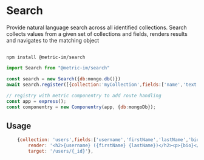# Search

Provide natural language search across all identified collections. Search collects
values from a given set of collections and fields, renders results and navigates to
the matching object

##
```shell
npm install @metric-im/search
```
```javascript
import Search from "@metric-im/search"

const search = new Search({db:mongo.db()})
await search.register([{collection:'myCollection',fields:['name','text']}]);

// registry with metric componentry to add route handling
const app = express();
const componentry = new Componentry(app, {db:mongoDb});
```

## Usage

```javascript
    {collection: 'users',fields:['username','firstName','lastName','bio'],
        render: '<h2>{username} ({firstName} {lastName})</h2><p>{bio}</p>',
        target: '/users/{_id}'},
```

